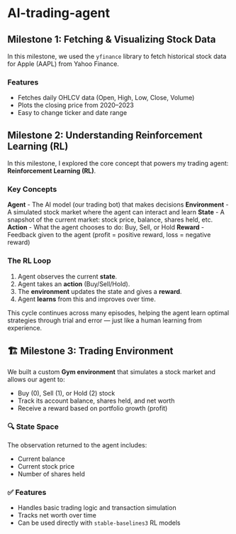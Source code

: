 # AI-trading-agent

## Milestone 1: Fetching & Visualizing Stock Data

In this milestone, we used the `yfinance` library to fetch historical stock data for Apple (AAPL) from Yahoo Finance.

### Features
- Fetches daily OHLCV data (Open, High, Low, Close, Volume)
- Plots the closing price from 2020–2023
- Easy to change ticker and date range
  
## Milestone 2: Understanding Reinforcement Learning (RL)

In this milestone, I explored the core concept that powers my trading agent: **Reinforcement Learning (RL)**.

### Key Concepts
 **Agent**       - The AI model (our trading bot) that makes decisions 
 **Environment** - A simulated stock market where the agent can interact and learn 
 **State**       - A snapshot of the current market: stock price, balance, shares held, etc. 
 **Action**      - What the agent chooses to do: Buy, Sell, or Hold 
 **Reward**      - Feedback given to the agent (profit = positive reward, loss = negative reward)

### The RL Loop
1. Agent observes the current **state**.
2. Agent takes an **action** (Buy/Sell/Hold).
3. The **environment** updates the state and gives a **reward**.
4. Agent **learns** from this and improves over time.

This cycle continues across many episodes, helping the agent learn optimal strategies through trial and error — just like a human learning from experience.

## 🏗️ Milestone 3: Trading Environment

We built a custom **Gym environment** that simulates a stock market and allows our agent to:
- Buy (0), Sell (1), or Hold (2) stock
- Track its account balance, shares held, and net worth
- Receive a reward based on portfolio growth (profit)

### 🔍 State Space
The observation returned to the agent includes:
- Current balance
- Current stock price
- Number of shares held

### ✅ Features
- Handles basic trading logic and transaction simulation
- Tracks net worth over time
- Can be used directly with `stable-baselines3` RL models


